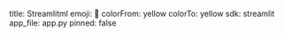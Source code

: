 
title: Streamlitml
emoji: 👀
colorFrom: yellow
colorTo: yellow
sdk: streamlit
app_file: app.py
pinned: false

